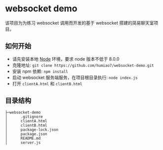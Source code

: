 # websocket demo

该项目为为练习 websocket 调用而开发的基于 websocket 搭建的简易聊天室项目。

## 如何开始

* 请先安装本地 [Node](https://nodejs.org/en/) 环境，要求 node 版本不低于 8.0.0
* 克隆地址: `git clone https://github.com/humiao7/websocket-demo.git`
* 安装 npm 依赖: `npm install`
* 启动 websocket 服务端服务，在项目根目录执行: `node index.js`
* 打开 `clientA.html` 和 `clientB.html`

## 目录结构

```
├─websocket-demo
│      .gitignore
│      clientA.html
│      clientB.html
│      package-lock.json
│      package.json
│      README.md
│      server.js
```

